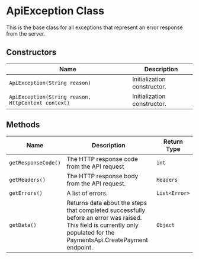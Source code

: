 
# ApiException Class

This is the base class for all exceptions that represent an error response from the server.

## Constructors

| Name | Description |
|  --- | --- |
| `ApiException(String reason)` | Initialization constructor. |
| `ApiException(String reason, HttpContext context)` | Initialization constructor. |

## Methods

| Name | Description | Return Type |
|  --- | --- | --- |
| `getResponseCode()` | The HTTP response code from the API request | `int` |
| `getHeaders()` | The HTTP response body from the API request. | `Headers` |
| `getErrors()` | A list of errors. | `List<Error>` |
| `getData()` | Returns data about the steps that completed successfully before an error was raised. This field is currently only populated for the PaymentsApi.CreatePayment endpoint. | `Object` |

